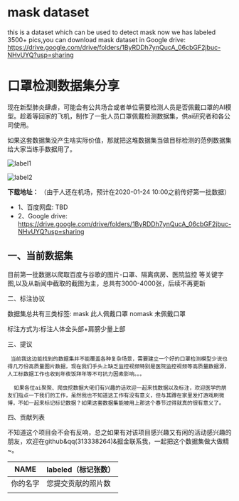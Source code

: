 # mask dataset
this is a dataset which can be used to detect mask
now we has labeled 3500+ pics,you can download mask dataset in Google drive: https://drive.google.com/drive/folders/1ByRDDh7ynQucA_06cbGF2jbuc-NHvUYQ?usp=sharing

# 口罩检测数据集分享

现在新型肺炎肆虐，可能会有公共场合或者单位需要检测人员是否佩戴口罩的AI模型。趁着等回家的飞机，制作了一批人员口罩佩戴检测数据集，供ai研究者和各公司使用。

如果这套数据集没产生啥实际价值，那就把这堆数据集当做目标检测的范例数据集给大家当练手数据用了。

![label1](https://github.com/hikariming/virus-mask-dataset/blob/master/7BF7AE0C-7992-4396-B7D3-F3B82DC0326D.png?raw=true)

![label2](https://github.com/hikariming/virus-mask-dataset/blob/master/1579769624414.jpg?raw=true)

**下载地址：**
（由于人还在机场，预计在2020-01-24 10:00之前传好第一批数据）
- 1、百度网盘: TBD
- 2、Google drive: https://drive.google.com/drive/folders/1ByRDDh7ynQucA_06cbGF2jbuc-NHvUYQ?usp=sharing

## 一、当前数据集

目前第一批数据以爬取百度与谷歌的图片-口罩、隔离病房、医院监控 等关键字图,以及从新闻中截取的截图为主，总共有3000-4000张，后续不再更新

二、标注协议

数据集总共有三类标签:
mask 此人佩戴口罩
nomask 未佩戴口罩

标注方式为:标注人体全头部+肩膀少量上部

三、提议

     当前我这边能找到的数据集并不能覆盖各种复杂场景，需要建立一个好的口罩检测模型少说也得几万份高质量图片数据，现在我们手头上缺乏监控视频特别是医院监控视频等高质量数据源，人工标数据工作也收到年夜饭拜年等不可抗力因素影响。。。

      如果各位ai聚聚、爬虫挖数据大佬们有兴趣的话欢迎一起来找数据以及标注，欢迎医学的朋友们指点一下我们的工作，虽然我也不知道这工作有没有意义，但与其蹲在家里发打游戏刷微博，不如一起来标记标记数据？如果这套数据集能被用上那这个春节过得就真的很有意义了。
      
四、贡献列表

不知道这个项目会不会有反响，总之如果有对该项目感兴趣又有闲的活动感兴趣的朋友，欢迎在github&qq(313338264)&掘金联系我，一起把这个数据集做大做精~。

| NAME | labeled（标记张数） |
| --- | --- |
| 你的名字 | 您提交贡献的照片数 |
|  |  |
